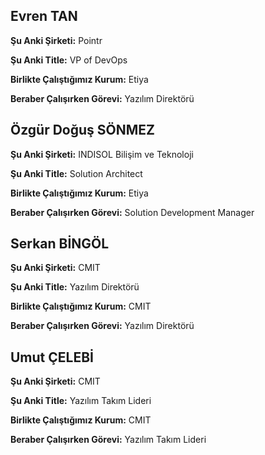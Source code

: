 

## Evren TAN
**Şu Anki Şirketi:** Pointr

**Şu Anki Title:** VP of DevOps

**Birlikte Çalıştığımız Kurum:** Etiya

**Beraber Çalışırken Görevi:** Yazılım Direktörü

## Özgür Doğuş SÖNMEZ
**Şu Anki Şirketi:** INDISOL Bilişim ve Teknoloji

**Şu Anki Title:** Solution Architect

**Birlikte Çalıştığımız Kurum:** Etiya

**Beraber Çalışırken Görevi:** Solution Development Manager

## Serkan BİNGÖL
**Şu Anki Şirketi:** CMIT

**Şu Anki Title:** Yazılım Direktörü

**Birlikte Çalıştığımız Kurum:** CMIT

**Beraber Çalışırken Görevi:** Yazılım Direktörü

## Umut ÇELEBİ
**Şu Anki Şirketi:** CMIT

**Şu Anki Title:** Yazılım Takım Lideri

**Birlikte Çalıştığımız Kurum:** CMIT

**Beraber Çalışırken Görevi:** Yazılım Takım Lideri
